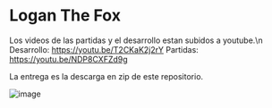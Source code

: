 # Logan The Fox

Los videos de las partidas y el desarrollo estan subidos a youtube.\n
Desarrollo:
https://youtu.be/T2CKaK2j2rY
Partidas:
https://youtu.be/NDP8CXFZd9g

La entrega es la descarga en zip de este repositorio.

![image](https://user-images.githubusercontent.com/48914063/120242952-804e4d00-c266-11eb-8a72-3321ada55af8.png)

